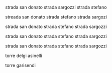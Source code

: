 strada san donato strada sargozzi strada stefano

streada san donato strada stefano strada sargozi 






strada san donato strada stefano strada sargozzi












strada san donato strada stefano strada sargozzi




strada san donato strada stefano strada sargozzi




torre delgi asinelli


torre garisendi 